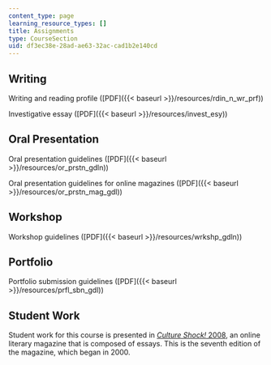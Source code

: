 ```yaml
---
content_type: page
learning_resource_types: []
title: Assignments
type: CourseSection
uid: df3ec38e-28ad-ae63-32ac-cad1b2e140cd
---
```


Writing
-------

Writing and reading profile ([PDF]({{< baseurl >}}/resources/rdin_n_wr_prf))

Investigative essay ([PDF]({{< baseurl >}}/resources/invest_esy))

Oral Presentation
-----------------

Oral presentation guidelines ([PDF]({{< baseurl >}}/resources/or_prstn_gdln))

Oral presentation guidelines for online magazines ([PDF]({{< baseurl >}}/resources/or_prstn_mag_gdl))

Workshop
--------

Workshop guidelines ([PDF]({{< baseurl >}}/resources/wrkshp_gdln))

Portfolio
---------

Portfolio submission guidelines ([PDF]({{< baseurl >}}/resources/prfl_sbn_gdl))

Student Work
------------

Student work for this course is presented in [_Culture Shock!_ 2008](http://mitadmissions.org/blogs/entry/mit_culture_shock), an online literary magazine that is composed of essays. This is the seventh edition of the magazine, which began in 2000.
